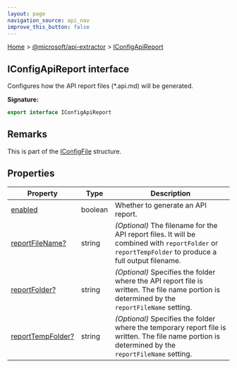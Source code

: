 ```yaml
---
layout: page
navigation_source: api_nav
improve_this_button: false
---
```



[Home](./index.md) &gt; [@microsoft/api-extractor](./api-extractor.md) &gt; [IConfigApiReport](./api-extractor.iconfigapireport.md)

## IConfigApiReport interface

Configures how the API report files (\*.api.md) will be generated.

<b>Signature:</b>

```typescript
export interface IConfigApiReport
```

## Remarks

This is part of the [IConfigFile](./api-extractor.iconfigfile.md) structure.

## Properties

|  Property | Type | Description |
|  --- | --- | --- |
|  [enabled](./api-extractor.iconfigapireport.enabled.md) | boolean | Whether to generate an API report. |
|  [reportFileName?](./api-extractor.iconfigapireport.reportfilename.md) | string | <i>(Optional)</i> The filename for the API report files. It will be combined with <code>reportFolder</code> or <code>reportTempFolder</code> to produce a full output filename. |
|  [reportFolder?](./api-extractor.iconfigapireport.reportfolder.md) | string | <i>(Optional)</i> Specifies the folder where the API report file is written. The file name portion is determined by the <code>reportFileName</code> setting. |
|  [reportTempFolder?](./api-extractor.iconfigapireport.reporttempfolder.md) | string | <i>(Optional)</i> Specifies the folder where the temporary report file is written. The file name portion is determined by the <code>reportFileName</code> setting. |
